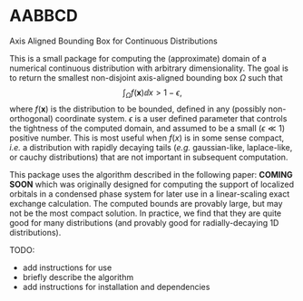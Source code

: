 # AABBCD
Axis Aligned Bounding Box for Continuous Distributions

This is a small package for computing the (approximate) domain of a numerical continuous distribution with arbitrary dimensionality. The goal is to return the smallest non-disjoint axis-aligned bounding box $\Omega$ such that
$$
 \int_\Omega f(\bm x) \dd x > 1 - \epsilon,
$$
where $f(\bm x)$ is the distribution to be bounded, defined in any (possibly non-orthogonal) coordinate system. $\epsilon$ is a user defined parameter that controls the tightness of the computed domain, and assumed to be a small ($\epsilon \ll 1$) positive number. This is most useful when $f(x)$ is in some sense compact, *i.e.* a distribution with rapidly decaying tails (*e.g.* gaussian-like, laplace-like, or cauchy distributions) that are not important in subsequent computation.

This package uses the algorithm described in the following paper:
**COMING SOON**
which was originally designed for computing the support of localized orbitals in a condensed phase system for later use in a linear-scaling exact exchange calculation. The computed bounds are provably large, but may not be the most compact solution. In practice, we find that they are quite good for many distributions (and provably good for radially-decaying 1D distributions).

TODO:
- add instructions for use
- briefly describe the algorithm
- add instructions for installation and dependencies
